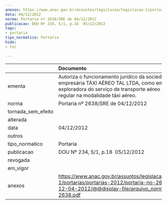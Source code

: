 ```yaml
---
anexos: https://www.anac.gov.br/assuntos/legislacao/legislacao-1/portarias/portarias-2012/portaria-no-2638-sre-de-12-04-2012/@@display-file/arquivo_norma/PA2012-2638.pdf
data: 04/12/2012
norma: Portaria nº 2638/SRE de 04/12/2012
publicacao: DOU Nº 234, S/1, p.18  05/12/2012
tags:
- portaria
tipo_normatico: Portaria
hide: 
- toc 
 
---
```


|                    | Documento                                                                                                                                                                            |
|:-------------------|:-------------------------------------------------------------------------------------------------------------------------------------------------------------------------------------|
| ementa             | Autoriza o funcionamento jurídico da sociedade empresária TÁXI AÉREO TAL LTDA, como empresa exploradora do serviço de transporte aéreo público não-regular na modalidade táxi aéreo. |
| norma              | Portaria nº 2638/SRE de 04/12/2012                                                                                                                                                   |
| tornada_sem_efeito |                                                                                                                                                                                      |
| alterada           |                                                                                                                                                                                      |
| data               | 04/12/2012                                                                                                                                                                           |
| outros             |                                                                                                                                                                                      |
| tipo_normatico     | Portaria                                                                                                                                                                             |
| publicacao         | DOU Nº 234, S/1, p.18  05/12/2012                                                                                                                                                    |
| revogada           |                                                                                                                                                                                      |
| em_vigor           |                                                                                                                                                                                      |
| anexos             | https://www.anac.gov.br/assuntos/legislacao/legislacao-1/portarias/portarias-2012/portaria-no-2638-sre-de-12-04-2012/@@display-file/arquivo_norma/PA2012-2638.pdf                    |